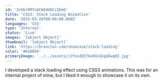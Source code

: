 ```yaml
---
id: '3rOGrRMYiQCW04UOCsIEmO'
title: 'CSS3: Stack Loading Animation'
date: '2015-03-28T00:00:00.000Z'
languages: 'CSS'
type: 'Internal'
status: 'Live'
images: '[object Object]'
thumbnail: '[object Object]'
link: 'https://branclon.com/showcase/stack-loading'
color: '#6a8894'
primaryImage: '../../assets//2fesdQ37AsKOiGkgGUwq0I.jpg'
---
```


I developed a stack loading effect using CSS3 animations. This was for an internal project of mine, but I liked it enough to showcase it on its own.
